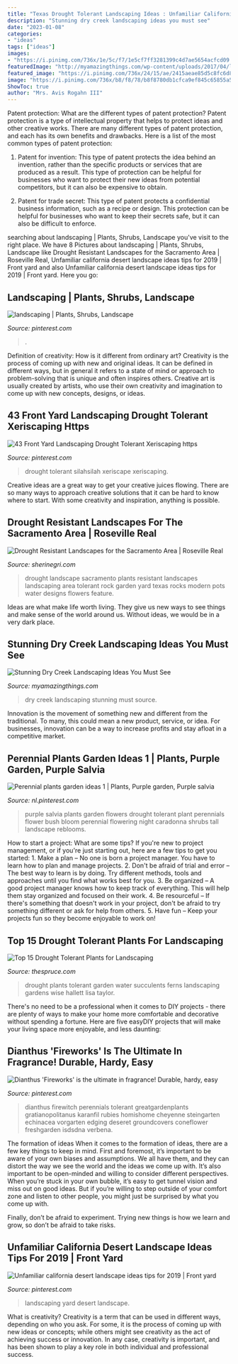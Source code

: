 ```yaml
---
title: "Texas Drought Tolerant Landscaping Ideas : Unfamiliar California Desert Landscape Ideas Tips For 2019"
description: "Stunning dry creek landscaping ideas you must see"
date: "2023-01-08"
categories:
- "ideas"
tags: ["ideas"]
images:
- "https://i.pinimg.com/736x/1e/5c/f7/1e5cf7ff3281399c4d7ae5654acfcd09.jpg"
featuredImage: "http://myamazingthings.com/wp-content/uploads/2017/04/landcape.jpg"
featured_image: "https://i.pinimg.com/736x/24/15/ae/2415aeae85d5c8fc6d87b7a4925f7f66--landscaping-gardening.jpg"
image: "https://i.pinimg.com/736x/b8/f8/78/b8f8780db1cfca9ef845c65855a58db0.jpg"
ShowToc: true
author: "Mrs. Avis Rogahn III"
---
```



Patent protection: What are the different types of patent protection?
Patent protection is a type of intellectual property that helps to protect ideas and other creative works. There are many different types of patent protection, and each has its own benefits and drawbacks. Here is a list of the most common types of patent protection:
1) Patent for invention: This type of patent protects the idea behind an invention, rather than the specific products or services that are produced as a result. This type of protection can be helpful for businesses who want to protect their new ideas from potential competitors, but it can also be expensive to obtain.

2) Patent for trade secret: This type of patent protects a confidential business information, such as a recipe or design. This protection can be helpful for businesses who want to keep their secrets safe, but it can also be difficult to enforce.

	

		
searching about landscaping | Plants, Shrubs, Landscape you've visit to the right place. We have 8 Pictures about landscaping | Plants, Shrubs, Landscape like Drought Resistant Landscapes for the Sacramento Area | Roseville Real, Unfamiliar california desert landscape ideas tips for 2019 | Front yard and also Unfamiliar california desert landscape ideas tips for 2019 | Front yard. Here you go:
		
    
## Landscaping | Plants, Shrubs, Landscape

<img loading=lazy src="https://i.pinimg.com/736x/24/15/ae/2415aeae85d5c8fc6d87b7a4925f7f66--landscaping-gardening.jpg" onerror="this.onerror=null;this.src='https://tse3.mm.bing.net/th?id=OIP.dqXRP1KOKZbmz0bZn44tkAEgDY&amp;pid=15.1';" alt="landscaping | Plants, Shrubs, Landscape">

_Source: pinterest.com_

>. 

	

Definition of creativity: How is it different from ordinary art?
Creativity is the process of coming up with new and original ideas. It can be defined in different ways, but in general it refers to a state of mind or approach to problem-solving that is unique and often inspires others. Creative art is usually created by artists, who use their own creativity and imagination to come up with new concepts, designs, or ideas.

    
## 43 Front Yard Landscaping Drought Tolerant Xeriscaping Https

<img loading=lazy src="https://i.pinimg.com/736x/4c/ce/a7/4ccea731567d5b1a1feb294a7b47cda7.jpg" onerror="this.onerror=null;this.src='https://tse3.mm.bing.net/th?id=OIP.Ks3AtXwM9QIdi2Ha9caWlwHaE8&amp;pid=15.1';" alt="43 Front Yard Landscaping Drought Tolerant Xeriscaping https">

_Source: pinterest.com_

>drought tolerant silahsilah xeriscape xeriscaping. 

	

Creative ideas are a great way to get your creative juices flowing. There are so many ways to approach creative solutions that it can be hard to know where to start. With some creativity and inspiration, anything is possible.

    
## Drought Resistant Landscapes For The Sacramento Area | Roseville Real

<img loading=lazy src="http://www.sherinegri.com/wp-content/uploads/2015/04/drought-landscape-12.jpg" onerror="this.onerror=null;this.src='https://tse3.mm.bing.net/th?id=OIP.sQG6GFQokYiTlOsDjEcTTgHaJ3&amp;pid=15.1';" alt="Drought Resistant Landscapes for the Sacramento Area | Roseville Real">

_Source: sherinegri.com_

>drought landscape sacramento plants resistant landscapes landscaping area tolerant rock garden yard texas rocks modern pots water designs flowers feature. 

	

Ideas are what make life worth living. They give us new ways to see things and make sense of the world around us. Without ideas, we would be in a very dark place.

    
## Stunning Dry Creek Landscaping Ideas You Must See

<img loading=lazy src="http://myamazingthings.com/wp-content/uploads/2017/04/landcape.jpg" onerror="this.onerror=null;this.src='https://tse2.mm.bing.net/th?id=OIP.ddvHv8cxRFzMrh8Ncgs4LgHaKi&amp;pid=15.1';" alt="Stunning Dry Creek Landscaping Ideas You Must See">

_Source: myamazingthings.com_

>dry creek landscaping stunning must source. 

	

Innovation is the movement of something new and different from the traditional. To many, this could mean a new product, service, or idea. For businesses, innovation can be a way to increase profits and stay afloat in a competitive market.

    
## Perennial Plants Garden Ideas 1 | Plants, Purple Garden, Purple Salvia

<img loading=lazy src="https://i.pinimg.com/736x/f2/df/8f/f2df8fed9bfc5f28365cc1f30fc4ed62.jpg" onerror="this.onerror=null;this.src='https://tse3.mm.bing.net/th?id=OIP.aju3p9hySD8FFM18_YMdXgHaJ3&amp;pid=15.1';" alt="Perennial plants garden ideas 1 | Plants, Purple garden, Purple salvia">

_Source: nl.pinterest.com_

>purple salvia plants garden flowers drought tolerant plant perennials flower bush bloom perennial flowering night caradonna shrubs tall landscape reblooms. 

	

How to start a project: What are some tips?
If you're new to project management, or if you're just starting out, here are a few tips to get you started: 1. Make a plan – No one is born a project manager. You have to learn how to plan and manage projects. 2. Don't be afraid of trial and error – The best way to learn is by doing. Try different methods, tools and approaches until you find what works best for you. 3. Be organized – A good project manager knows how to keep track of everything. This will help them stay organized and focused on their work. 4. Be resourceful – If there's something that doesn't work in your project, don't be afraid to try something different or ask for help from others. 5. Have fun – Keep your projects fun so they become enjoyable to work on!

    
## Top 15 Drought Tolerant Plants For Landscaping

<img loading=lazy src="https://fthmb.tqn.com/SVGPzB9xMkzDco8Cf79fPYE11-U=/1500x1000/filters:fill(auto,1)/agaves_and_ferns-58ade1db3df78c345be0dbb0.jpg" onerror="this.onerror=null;this.src='https://tse4.mm.bing.net/th?id=OIP.ULYhgvlKAY5qSOP_xKEuzgHaE8&amp;pid=15.1';" alt="Top 15 Drought Tolerant Plants for Landscaping">

_Source: thespruce.com_

>drought plants tolerant garden water succulents ferns landscaping gardens wise hallett lisa taylor. 

	

There's no need to be a professional when it comes to DIY projects - there are plenty of ways to make your home more comfortable and decorative without spending a fortune. Here are five easyDIY projects that will make your living space more enjoyable, and less daunting: 

    
## Dianthus &#039;Fireworks&#039; Is The Ultimate In Fragrance! Durable, Hardy, Easy

<img loading=lazy src="https://i.pinimg.com/736x/1e/5c/f7/1e5cf7ff3281399c4d7ae5654acfcd09.jpg" onerror="this.onerror=null;this.src='https://tse2.mm.bing.net/th?id=OIP.I1PDz_r4BmEA052l_-pn6gHaHa&amp;pid=15.1';" alt="Dianthus &#039;Fireworks&#039; is the ultimate in fragrance! Durable, hardy, easy">

_Source: pinterest.com_

>dianthus firewitch perennials tolerant greatgardenplants gratianopolitanus karanfil rubies homishome cheyenne steingarten echinacea vorgarten edging deseret groundcovers coneflower freshgarden isdsdna verbena. 

	

The formation of ideas
When it comes to the formation of ideas, there are a few key things to keep in mind. First and foremost, it’s important to be aware of your own biases and assumptions. We all have them, and they can distort the way we see the world and the ideas we come up with.
It’s also important to be open-minded and willing to consider different perspectives. When you’re stuck in your own bubble, it’s easy to get tunnel vision and miss out on good ideas. But if you’re willing to step outside of your comfort zone and listen to other people, you might just be surprised by what you come up with.

Finally, don’t be afraid to experiment. Trying new things is how we learn and grow, so don’t be afraid to take risks.

    
## Unfamiliar California Desert Landscape Ideas Tips For 2019 | Front Yard

<img loading=lazy src="https://i.pinimg.com/736x/b8/f8/78/b8f8780db1cfca9ef845c65855a58db0.jpg" onerror="this.onerror=null;this.src='https://tse4.mm.bing.net/th?id=OIP.HUeufYrun1vBt7k9SjjEfgHaLH&amp;pid=15.1';" alt="Unfamiliar california desert landscape ideas tips for 2019 | Front yard">

_Source: pinterest.com_

>landscaping yard desert landscape. 

	

What is creativity?
Creativity is a term that can be used in different ways, depending on who you ask. For some, it is the process of coming up with new ideas or concepts; while others might see creativity as the act of achieving success or innovation. In any case, creativity is important, and has been shown to play a key role in both individual and professional success.

